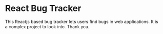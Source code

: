 # React Bug Tracker
This Reactjs based bug tracker lets users find bugs in web applications.
It is a complex project to look into.
Thank you.
